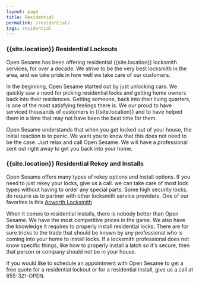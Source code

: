 ```yaml
---
layout: page
title: Residential
permalink: /residential/
tags: residential
---
```


### {{site.location}} Residential Lockouts
Open Sesame has been offering residential {{site.location}} locksmith services, for over a decade. We strive to be the very best locksmith in the area, and we take pride in how well we take care of our customers.

In the beginning, Open Sesame started out by just unlocking cars. We quickly saw a need for picking residential locks and getting home owners back into their residences. Getting someone, back into their living quarters, is one of the most satisfying feelings there is. We our proud to have serviced thousands of customers in {{site.location}} and to have helped them in a time that may not have been the best time for them.

Open Sesame understands that when you get locked out of your house, the initial reaction is to panic. We want you to know that this does not need to be the case. Just relax and call Open Sesame. We will have a professional sent out right away to get you back into your home. 

### {{site.location}} Residential Rekey and Installs

Open Sesame offers many types of rekey options and install options. If you need to just rekey your locks, give us a call. we can take care of most lock types without having to order any special parts. Some high security locks, do require us to partner with other locksmith service providers. One of our favorites is this <a href="https://www.capitallocksmithacworthga.com/">Acworth Locksmith</a>

When it comes to residential installs, there is nobody better than Open Sesame. We have the most competitive prices in the game. We also have the knowledge it requires to properly install residential locks. There are for sure tricks to the trade that should be known by any professional who is coming into your home to install locks. If a locksmith professional does not know specific things, like how to properly install a latch so it's secure, then that person or company should not be in your house.

If you would like to schedule an appointment with Open Sesame to get a free quote for a residential lockout or for a residential install, give us a call at 855-321-OPEN.